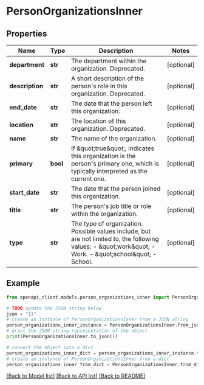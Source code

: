 # PersonOrganizationsInner


## Properties

Name | Type | Description | Notes
------------ | ------------- | ------------- | -------------
**department** | **str** | The department within the organization. Deprecated. | [optional] 
**description** | **str** | A short description of the person&#39;s role in this organization. Deprecated. | [optional] 
**end_date** | **str** | The date that the person left this organization. | [optional] 
**location** | **str** | The location of this organization. Deprecated. | [optional] 
**name** | **str** | The name of the organization. | [optional] 
**primary** | **bool** | If \&quot;true\&quot;, indicates this organization is the person&#39;s primary one, which is typically interpreted as the current one. | [optional] 
**start_date** | **str** | The date that the person joined this organization. | [optional] 
**title** | **str** | The person&#39;s job title or role within the organization. | [optional] 
**type** | **str** | The type of organization. Possible values include, but are not limited to, the following values:   - \&quot;work\&quot; - Work.  - \&quot;school\&quot; - School. | [optional] 

## Example

```python
from openapi_client.models.person_organizations_inner import PersonOrganizationsInner

# TODO update the JSON string below
json = "{}"
# create an instance of PersonOrganizationsInner from a JSON string
person_organizations_inner_instance = PersonOrganizationsInner.from_json(json)
# print the JSON string representation of the object
print(PersonOrganizationsInner.to_json())

# convert the object into a dict
person_organizations_inner_dict = person_organizations_inner_instance.to_dict()
# create an instance of PersonOrganizationsInner from a dict
person_organizations_inner_from_dict = PersonOrganizationsInner.from_dict(person_organizations_inner_dict)
```
[[Back to Model list]](../README.md#documentation-for-models) [[Back to API list]](../README.md#documentation-for-api-endpoints) [[Back to README]](../README.md)


